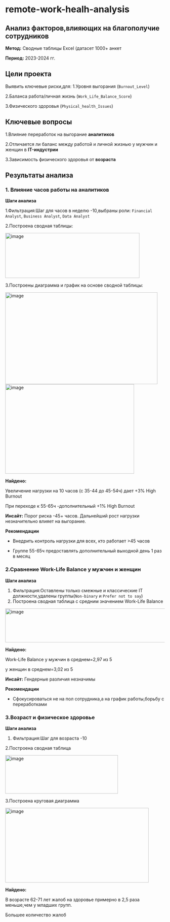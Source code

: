 # remote-work-healh-analysis
## Анализ факторов,влияющих на благополучие сотрудников
**Метод:** Сводные таблицы Excel (датасет 1000+ анкет

**Период:** 2023-2024 гг.
## Цели проекта
Выявить ключевые риски,для:
1.Уровня выгорания (`Burnout_Level`)

2.Баланса работа/личная жизнь (`Work_Life_Balance_Score`)

3.Физического здоровья (`Physical_health_Issues`)

## Ключевые вопросы
1.Влияние переработок на выгорание **аналитиков**

2.Отличается ли баланс между работой и личной жизнью у мужчин и женщин в **IT-индустрии**

3.Зависимость физического здоровья от **возраста** 
## Результаты  анализа 
### 1. Влияние часов работы на аналитиков
**Шаги анализа**

1.Фильтрация:Шаг для часов в неделю -10,выбраны роли: `Financial Analyst`, `Business Analyst`, `Data Analyst` 

2.Построена сводная таблицы:

<img width="424" height="142" alt="image" src="https://github.com/user-attachments/assets/149de373-4280-4bf4-957c-f3327aaafda3" />


3.Построены диаграмма  и график на основе сводной таблицы:

<img width="481" height="289" alt="image" src="https://github.com/user-attachments/assets/f3ca0e0e-993a-4709-b09b-0cf00b7490e1" />
<img width="407" height="282" alt="image" src="https://github.com/user-attachments/assets/5a917d06-1892-4552-a342-17448534645a" />

**Найдено:**

Увеличение нагрузки на 10 часов (с 35-44 до 45-54ч) дает +3% High Burnout

При переходе к 55-65ч -дополнительный +1% High Burnout

**Инсайт:**
Порог риска -45+ часов. Дальнейший рост нагрузки незначительно влияет на выгорание.   

**Рекомендации**

- Внедрить контроль нагрузки для всех, кто работает >45 часов

- Группе 55-65ч предоставлять дополнительный выходной день 1 раз  в месяц  

### 2.Сравнение Work-Life Balance у мужчин и женщин

**Шаги анализа**

1. Фильтрация:Оставлены только смежные и классические IT должности,удалены группы(`Non-binary` и `Prefer not to say`)
2. Построена сводная таблица с средним значением Work-Life Balance
<img width="593" height="107" alt="image" src="https://github.com/user-attachments/assets/646e3fc5-7911-4965-98cf-b71ddf3a1dd2" />

**Найдено:**

Work-Life Balance у мужчин в среднем=2,97 из 5

у женщин в среднем=3,02 из 5

**Инсайт:**
Гендерные различия незначимы

**Рекомендации**

- Сфокусироваться не на пол сотрудника,а на график работы,борьбу с переработками
  
### 3.Возраст и физическое здоровье ###

**Шаги анализа**

1. Фильтрация:Шаг для возраста -10
   
2.Построена сводная таблица

<img width="356" height="121" alt="image" src="https://github.com/user-attachments/assets/436edbfa-d22c-4865-89b9-5c97281b1a14" />

3.Построена круговая диаграмма

<img width="453" height="235" alt="image" src="https://github.com/user-attachments/assets/a6ccb67b-616c-4fab-b4f0-7e1d8145f747" />


**Найдено:**

В возрасте 62-71 лет жалоб на здоровье примерно в 2,5 раза меньше,чем у младших групп.

Большее количество жалоб 




 











